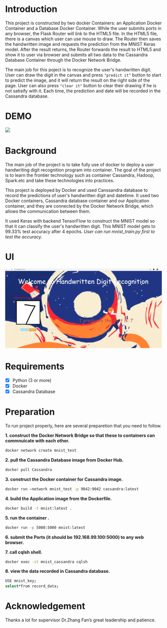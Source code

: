 # Introduction 

This project is constructed by two docker Containers: an Application Docker Container and a Database Docker Container.
While the user submits ports in any browser, the Flask Router will link to the HTML5 file. In the HTML5 file, there is a canvas which user can use mouse to draw. The Router then saves the handwritten image and requests the prediction from the MNIST Keras model. After the result returns, the Router forwards the result to HTML5 and show it to user via browser and submits all two data to the Cassandra Database Container through the Docker Network Bridge.

The main job for this poject is to recognize the user's handwritten digit. User can draw the digit in the canvas and press `"predict it"` button to start to predict the image, and it will return the result on the right side of the page. User can also press `"clear it"` button to clear their drawing if he is not satisify with it. Each time, the prediction and date will be recorded in the Cassandra database. 

# DEMO
![](https://github.com/brandondeemo/docker_MNIST/blob/master/docker_MNIST/summary/20190826_210026.gif)



# Background

The main job of the project is to take fully use of docker to deploy a user handwriting digit recognition program into container. The goal of the project is to learn the frontier technology such as container Cassandra, Hadoop, Spark.etc and take these technologies into practices.

This project is deployed by Docker and used Canssandra database to record the predictions of user's handwritten digit and datetime. It used two Docker containers, Cassandra database container and our Application container, and they are connected by the Docker Network Bridge, which allows the communication between them.

It used Keras with backend TensorFlow to construct the MNIST model so that it can classify the user's handwritten digit. This MNIST model gets to 99.33% test accuracy after 4 epochs. *User can run mnist_train.py first to test the accuracy.* 

# UI
![](https://github.com/brandondeemo/docker_MNIST/blob/master/docker_MNIST/summary/UI.png)


# Requirements  
- [x] Python (3 or more) 
- [x] Docker
- [x] Cassandra Database

# Preparation 

To run project properly, here are several preparetion that you need to follow. 

__1. construct the Docker Network Bridge so that these to containers can commnuicate with each other.__

```Bash
docker network create mnist_test
```


__2. pull the Cassandra Database image from Docker Hub.__

```Bash 
docker pull Cassandra
```

__3. construct the Docker container for Cassandra image.__

```Bash 
docker run –network mnist_test -p 9042:9042 cassandra:latest 
```
  
__4. build the Application image from the Dockerfile.__

```Bash
docker build -t mnist:latest .
```

__5. run the container .__

```Bash
docker run -p 5000:5000 mnist:latest 
```

__6. submit the Ports (it should be 192.168.99.100:5000) to any web browser.__

__7. call cqlsh shell.__ 

```Bash
docker exec -it mnist_cassandra cqlsh 
```

__8. view the data recorded in Cassandra database.__ 

```Bash
USE mnist_key;
select*from record_data;
```

# Acknowledgement

Thanks a lot for supervisor Dr.Zhang Fan’s great leadership and patience. 


